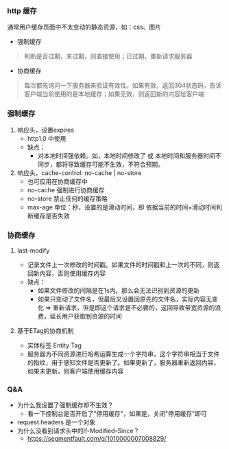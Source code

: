 ### http 缓存
通常用户缓存页面中不太变动的静态资源，如：css、图片

- 强制缓存
> 判断是否过期，未过期，则直接使用；已过期，重新请求服务器
- 协商缓存
> 每次都先询问一下服务器来验证有效性。如果有效，返回304状态码，告诉客户端当前使用的是本地缓存；如果无效，则返回新的内容给客户端

### 强制缓存
1. 响应头，设置expires
     - http1.0 中使用
     - 缺点：
        - 对本地时间强依赖。如，本地时间修改了 或 本地时间和服务器时间不同步，都将导致缓存可能不生效，不符合预期。
2. 响应头，cache-control: no-cache | no-store
    - 也可应用在协商缓存中
    - no-cache 强制进行协商缓存
    - no-store 禁止任何的缓存策略
    - max-age 单位：秒，设置的是滑动时间，即 依据当前的时间+滑动时间判断缓存是否失效

### 协商缓存
1. last-modify
    - 记录文件上一次修改的时间戳。如果文件的时间戳和上一次的不同，则返回新内容，否则使用缓存内容
    - 缺点：
        - 如果文件修改的间隔是在1s内，那么会无法识别到资源的更新
        - 如果只变动了文件名，但最后又设置回原先的文件名，实际内容无变化 => 重新请求，但是即这个请求是不必要的，这回导致带宽资源的浪费，延长用户获取到资源的时间

2. 基于ETag的协商机制
    - 实体标签 Entity Tag
    - 服务器为不同资源进行哈希运算生成一个字符串，这个字符串相当于文件的指纹，用于感知文件是否更新了。如果更新了，服务器重新返回内容，如果未更新，则客户端使用缓存内容

### Q&A
- 为什么我设置了强制缓存却不生效？
    - 看一下控制台是否开启了"停用缓存"，如果是，关闭"停用缓存"即可
- request.headers 是一个对象
- 为什么没看到请求头中的If-Modified-Since？
    - https://segmentfault.com/q/1010000007008829/